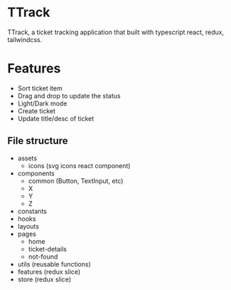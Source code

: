 # TTrack

TTrack, a ticket tracking application that built with typescript react, redux, tailwindcss.

# Features

- Sort ticket item
- Drag and drop to update the status
- Light/Dark mode
- Create ticket
- Update title/desc of ticket

## File structure

- assets
  - icons (svg icons react component)
- components
  - common (Button, TextInput, etc)
  - X
  - Y
  - Z
- constants
- hooks
- layouts
- pages
  - home
  - ticket-details
  - not-found
- utils (reusable functions)
- features (redux slice)
- store (redux slice)
